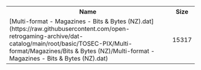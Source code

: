 <table>
<tr><th>Name</th><th>Size</th></tr>
<tr><td>
[Multi-format - Magazines - Bits & Bytes (NZ).dat](https://raw.githubusercontent.com/open-retrogaming-archive/dat-catalog/main/root/basic/TOSEC-PIX/Multi-format/Magazines/Bits & Bytes (NZ)/Multi-format - Magazines - Bits & Bytes (NZ).dat)
</td><td>15317</td></tr>
</table>
